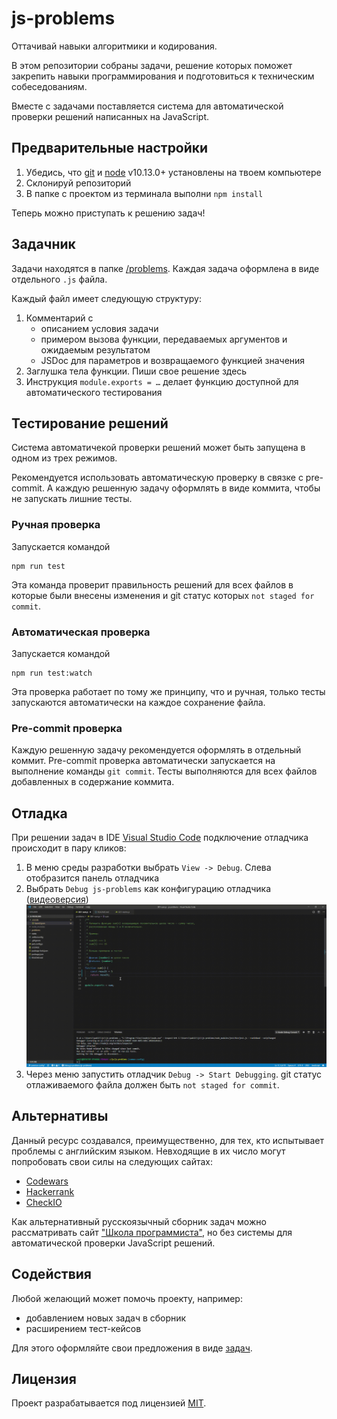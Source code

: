 # js-problems

Оттачивай навыки алгоритмики и кодирования.

В этом репозитории собраны задачи, решение которых поможет закрепить навыки программирования и подготовиться к техническим собеседованиям.

Вместе с задачами поставляется система для автоматической проверки решений написанных на JavaScript.

## Предварительные настройки

1. Убедись, что [git](https://git-scm.com/downloads) и [node](https://nodejs.org/en/download/) v10.13.0+ установлены на твоем компьютере
2. Склонируй репозиторий
3. В папке с проектом из терминала выполни `npm install`

Теперь можно приступать к решению задач!

## Задачник

Задачи находятся в папке [/problems](/problems). Каждая задача оформлена в виде отдельного `.js` файла.

Каждый файл имеет следующую структуру:

1. Комментарий с
    - описанием условия задачи
    - примером вызова функции, передаваемых аргументов и ожидаемым результатом
    - JSDoc для параметров и возвращаемого функцией значения
2. Заглушка тела функции. Пиши свое решение здесь
3. Инструкция `module.exports = …` делает функцию доступной для автоматического тестирования

## Тестирование решений

Система автоматичекой проверки решений может быть запущена в одном из трех режимов.

Рекомендуется использовать автоматическую проверку в связке с pre-commit. А каждую решенную задачу оформлять в виде коммита, чтобы не запускать лишние тесты.

### Ручная проверка

Запускается командой

```
npm run test
```

Эта команда проверит правильность решений для всех файлов в которые были внесены изменения и git статус которых `not staged for commit`.

### Автоматическая проверка

Запускается командой

```
npm run test:watch
```

Эта проверка работает по тому же принципу, что и ручная, только тесты запускаются автоматически на каждое сохранение файла.

### Pre-commit проверка

Каждую решенную задачу рекомендуется оформлять в отдельный коммит. Pre-commit проверка автоматически запускается на выполнение команды `git commit`. Тесты выполняются для всех файлов добавленных в содержание коммита.

## Отладка

При решении задач в IDE [Visual Studio Code](https://code.visualstudio.com/Download) подключение отладчика происходит в пару кликов:

1. В меню среды разработки выбрать `View -> Debug`. Слева отобразится панель отладчика
2. Выбрать `Debug js-problems` как конфигурацию отладчика ([видеоверсия](https://youtu.be/KBzhh87jcXA)) ![Демонстрация выбора конфигурации отладчика](/static/configure-debug.gif)
3. Через меню запустить отладчик `Debug -> Start Debugging`. git статус отлаживаемого файла должен быть `not staged for commit`.

## Альтернативы

Данный ресурс создавался, преимущественно, для тех, кто испытывает проблемы с английским языком. Невходящие в их число могут попробовать свои силы на следующих сайтах:

-   [Codewars](https://www.codewars.com/?language=javascript)
-   [Hackerrank](https://www.hackerrank.com/dashboard)
-   [CheckIO](https://js.checkio.org/)

Как альтернативный русскоязычный сборник задач можно рассматривать сайт ["Школа программиста"](http://acmp.ru/), но без системы для автоматической проверки JavaScript решений.

## Содействия

Любой желающий может помочь проекту, например:

-   добавлением новых задач в сборник
-   расширением тест-кейсов

Для этого оформляйте свои предложения в виде [задач](https://github.com/mbelsky/js-problems/issues/new).

## Лицензия

Проект разрабатывается под лицензией [MIT](LICENSE).
